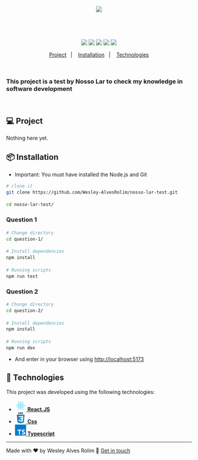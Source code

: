 <h1 align="center">
<img src="https://media.licdn.com/dms/image/C4D0BAQHsBRoV4FRz1Q/company-logo_200_200/0/1626904255460?e=1704326400&v=beta&t=JRWELQsCiCqh7tYq83ok---l_uqgkaYWoWE6hFTLCuc"/>
</h1>

<br>

<p align="center">
  <br>
  <img src="https://img.shields.io/github/languages/top/Wesley-AlvesRolim/nosso-lar-test">
  <img src="https://img.shields.io/github/issues/Wesley-AlvesRolim/nosso-lar-test">
  <img src="https://img.shields.io/github/forks/Wesley-AlvesRolim/nosso-lar-test">
  <img src="https://img.shields.io/github/stars/Wesley-AlvesRolim/nosso-lar-test">
  <img src="https://img.shields.io/github/license/Wesley-AlvesRolim/nosso-lar-test">
</p>

<p align="center">
  <a href="#-project">Project</a>&nbsp;&nbsp;&nbsp;|&nbsp;&nbsp;&nbsp;
  <a href="#-installation">Installation</a>&nbsp;&nbsp;&nbsp;|&nbsp;&nbsp;&nbsp;
  <a href="#-technologies">Technologies</a>
</p>

<br>

### This project is a test by Nosso Lar to check my knowledge in software development

<br>

## 💻 Project

<p>Nothing here yet.</p>

## 📦 Installation

- Important: You must have installed the Node.js and Git

```bash
# clone it
git clone https://github.com/Wesley-AlvesRolim/nosso-lar-test.git

cd nosso-lar-test/
```

### Question 1

```bash
# Change directory
cd question-1/

# Install dependencies
npm install

# Running scripts
npm run test
```

### Question 2

```bash
# Change directory
cd question-2/

# Install dependencies
npm install

# Running scripts
npm run dev
```

- And enter in your browser using <http://localhost:5173>

## 🚀 Technologies

This project was developed using the following technologies:

- [<img height="30" src="https://raw.githubusercontent.com/github/explore/80688e429a7d4ef2fca1e82350fe8e3517d3494d/topics/react/react.png"> **React.JS**](https://reactjs.org/)
- [<img height="30" src="https://raw.githubusercontent.com/github/explore/80688e429a7d4ef2fca1e82350fe8e3517d3494d/topics/css/css.png"> **Css**](https://developer.mozilla.org/pt-BR/docs/Web/CSS)
- [<img height="30" src="https://raw.githubusercontent.com/github/explore/80688e429a7d4ef2fca1e82350fe8e3517d3494d/topics/typescript/typescript.png"> **Typescript**](https://www.typescriptlang.org/)

---

Made with ♥ by Wesley Alves Rolim 👋 [Get in touch](https://www.linkedin.com/in/wesley-alves-rolim/)
